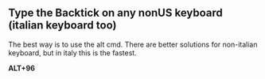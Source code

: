 ## Type the Backtick on any nonUS keyboard (italian keyboard too) ##

The best way is to use the alt cmd.
There are better solutions for non-italian keyboard, but in italy this is the fastest.

**ALT+96**